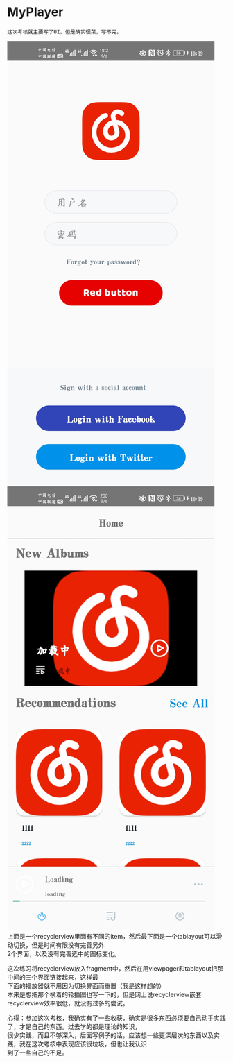 # MyPlayer

    这次考核就主要写了UI，但是确实很菜，写不完。
  ![image](https://github.com/zml254/MyPlayer/blob/master/image/Screenshot_20200503_223917_com.example.myplayer.jpg)  <br>
  ![image](https://github.com/zml254/MyPlayer/blob/master/image/Screenshot_20200503_223926_com.example.myplayer.jpg)  <br>
  上面是一个recyclerview里面有不同的item，然后最下面是一个tablayout可以滑动切换，但是时间有限没有完善另外<br>
  2个界面，以及没有完善选中的图标变化。
  
  这次练习将recyclerview放入fragment中，然后在用viewpager和tablayout把那中间的三个界面链接起来，这样最<br>
  下面的播放器就不用因为切换界面而重置（我是这样想的）<br>
  本来是想把那个横着的轮播图也写一下的，但是网上说recyclerview嵌套recyclerview效率很低，就没有过多的尝试。<br>
  
  
  心得：参加这次考核，我确实有了一些收获，确实是很多东西必须要自己动手实践了，才是自己的东西。过去学的都是理论的知识，<br>
  很少实践，而且不够深入，后面写例子的话，应该想一些更深层次的东西以及实践，我在这次考核中表现应该很垃圾，但也让我认识<br>
  到了一些自己的不足。
